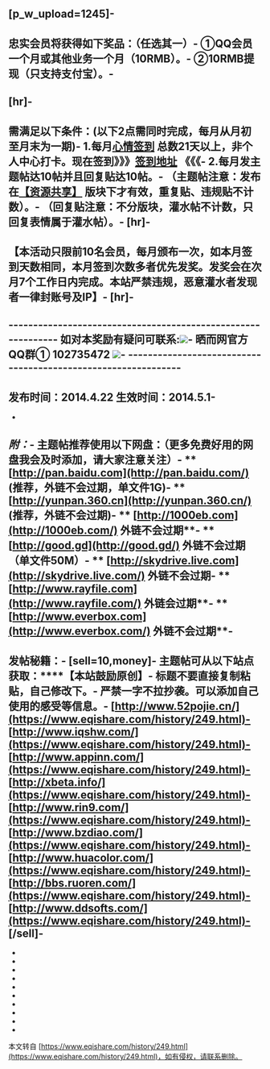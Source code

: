 \[p\_w\_upload=1245\]-
-
**忠实会员将获得如下奖品：（任选其一）**-
①**QQ会员一个月或其他业务一个月（10RMB）。**-
②**10RMB提现（只支持支付宝）。**-
-
 \[hr\]-
-
**需满足以下条件：(以下2点需同时完成，每月从月初至月末为一期)**-
**1.每月[心情签到](http://www.eqishare.com/hack.php?H_name=xqqiandao) 总数21天以上，非个人中心打卡。现在签到》》》[签到地址](http://www.eqishare.com/hack.php?H_name=xqqiandao) 《《《**-
**2.每月发主题帖达10帖并且回复贴达10帖。**-
**（主题帖注意：发布在[【资源共享】](http://www.eqishare.com/index.php?m-bbs-cateid-1.html) 版块下才有效，重复贴、违规贴不计数）。**-
**（回复贴注意：不分版块，灌水帖不计数，只回复表情属于灌水帖）。**-
 \[hr\]-
-
**【本活动只限前10名会员，每月颁布一次，如本月签到天数相同，本月签到次数多者优先发奖。发奖会在次月7个工作日内完成。本站严禁违规，恶意灌水者发现者一律封账号及IP】**-
 \[hr\]-
-
**\------------------------------------------------------------**-
**如对本奖励有疑问可联系:**[![](http://wpa.qq.com/pa?p=2:514519707:51)](http://wpa.qq.com/msgrd?v=3&uin=514519707&site=qq&menu=yes)-
**晒而网官方QQ群① 102735472** [![](http://pub.idqqimg.com/wpa/p_w_picpath/group.png)](http://shang.qq.com/wpa/qunwpa?idkey=af97c4b87ead829803a7c2d810469ec40dcf384afad793cc107b651cc6d09a6e)-
**\-------------------------------------------------------------**-
-
**发布时间：2014.4.22 生效时间：2014.5.1**-
-
-
**_附：_**-
**主题帖推荐使用以下网盘：（更多免费好用的网盘我会及时添加，请大家注意关注）**-
** [http://pan.baidu.com](http://pan.baidu.com/) (推荐，外链不会过期，单文件1G)**-
** [http://yunpan.360.cn](http://yunpan.360.cn/) (推荐，外链不会过期)**-
** [http://1000eb.com](http://1000eb.com/) 外链不会过期**-
** [http://good.gd](http://good.gd/) 外链不会过期（单文件50M）**-
** [http://skydrive.live.com](http://skydrive.live.com/) 外链不会过期**-
** [http://www.rayfile.com](http://www.rayfile.com/) 外链会过期**-
** [http://www.everbox.com](http://www.everbox.com/) 外链不会过期**-
-
**发帖秘籍：**-
\[sell=10,money\]-
**主题帖可从以下站点获取：****【本站鼓励原创】**-
**标题不要直接复制粘贴，自己修改下。**-
**严禁一字不拉抄袭。可以添加自己使用的感受等信息。**-
 [http://www.52pojie.cn/](https://www.eqishare.com/history/249.html)-
 [http://www.iqshw.com/](https://www.eqishare.com/history/249.html)-
 [http://www.appinn.com/](https://www.eqishare.com/history/249.html)-
 [http://xbeta.info/](https://www.eqishare.com/history/249.html)-
 [http://www.rin9.com/](https://www.eqishare.com/history/249.html)-
 [http://www.bzdiao.com/](https://www.eqishare.com/history/249.html)-
 [http://www.huacolor.com/](https://www.eqishare.com/history/249.html)-
 [http://bbs.ruoren.com/](https://www.eqishare.com/history/249.html)-
 [http://www.ddsofts.com/](https://www.eqishare.com/history/249.html)-
\[/sell\]-
-
-
-
-
-
-
-
-
-
-

-

本文转自 [https://www.eqishare.com/history/249.html](https://www.eqishare.com/history/249.html)，如有侵权，请联系删除。